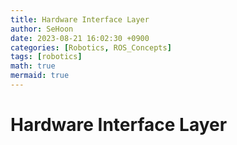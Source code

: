 ```yaml
---
title: Hardware Interface Layer
author: SeHoon
date: 2023-08-21 16:02:30 +0900
categories: [Robotics, ROS_Concepts]
tags: [robotics]
math: true
mermaid: true
---
```


# Hardware Interface Layer